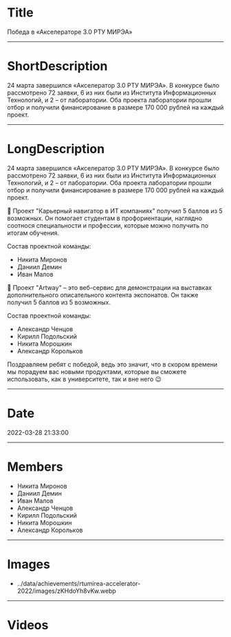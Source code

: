 # Title

Победа в «Акселераторе 3.0 РТУ МИРЭА»

---

# ShortDescription

24 марта завершился «Акселератор 3.0 РТУ МИРЭА». В конкурсе было рассмотрено 72 заявки, 6 из них были из Института
Информационных Технологий, и 2 – от лаборатории. Оба проекта лаборатории прошли отбор и получили финансирование в
размере 170 000 рублей на каждый проект.

---

# LongDescription

24 марта завершился «Акселератор 3.0 РТУ МИРЭА». В конкурсе было рассмотрено 72 заявки, 6 из них были из Института Информационных Технологий, и 2 – от лаборатории. Оба проекта лаборатории прошли отбор и получили финансирование в размере 170 000 рублей на каждый проект.

🥇 Проект "Карьерный навигатор в ИТ компаниях" получил 5 баллов из 5 возможных. Он помогает студентам в профориентации, наглядно соотнося специальности и профессии, которые можно получить по итогам обучения.

Состав проектной команды:

- Никита Миронов
- Даниил Демин
- Иван Малов

🥇 Проект "Artway" – это веб-сервис для демонстрации на выставках дополнительного описательного контента экспонатов. Он также получил 5 баллов из 5 возможных.

Состав проектной команды:

- Александр Ченцов
- Кирилл Подольский
- Никита Морошкин
- Александр Корольков

Поздравляем ребят с победой, ведь это значит, что в скором времени мы порадуем вас новыми продуктами, которые вы сможете использовать, как в университете, так и вне него 😉

---

# Date

2022-03-28 21:33:00

---

# Members

- Никита Миронов
- Даниил Демин
- Иван Малов
- Александр Ченцов
- Кирилл Подольский
- Никита Морошкин
- Александр Корольков

---

# Images

- ../data/achievements/rtumirea-accelerator-2022/images/zKHdoYh8vKw.webp

---

# Videos
